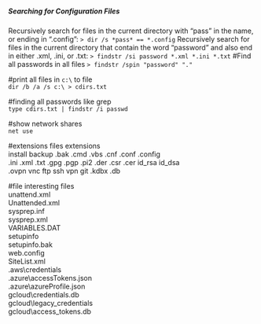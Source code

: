 ##### Searching for Configuration Files
Recursively search for files in the current directory with
“pass” in the name, or ending in “.config”:
`> dir /s *pass* == *.config`
Recursively search for files in the current directory that
contain the word “password” and also end in either .xml, .ini,
or .txt:
`> findstr /si password *.xml *.ini *.txt`
#Find all passwords in all files
`> findstr /spin "password" "."`

#print all files in `c:\` to file  
`dir /b /a /s c:\ > cdirs.txt`
  
#finding all passwords like grep  
`type cdirs.txt | findstr /i passwd`
  
#show network shares  
`net use`  
  
#extensions files extensions   
install backup .bak .cmd .vbs .cnf .conf .config .ini .xml .txt .gpg .pgp .pi2 .der .csr .cer id_rsa id_dsa .ovpn vnc ftp ssh vpn git .kdbx .db  
  
#file interesting files  
unattend.xml  
Unattended.xml  
sysprep.inf  
sysprep.xml  
VARIABLES.DAT  
setupinfo  
setupinfo.bak  
web.config  
SiteList.xml  
.aws\credentials  
.azure\accessTokens.json  
.azure\azureProfile.json  
gcloud\credentials.db  
gcloud\legacy_credentials  
gcloud\access_tokens.db